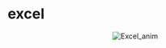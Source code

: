 # excel

<div align="center">
<img src="https://media0.giphy.com/media/xvBv5pU4djudjF0ri8/giphy.gif?cid=790b7611f16f0ea68f8c75cda2482139b3c06dc6277b2d38&rid=giphy.gif&ct=s" alt="Excel_anim" />
</div>
